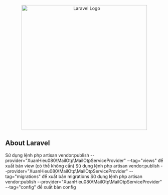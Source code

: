 <p align="center"><a href="https://laravel.com" target="_blank"><img src="https://raw.githubusercontent.com/laravel/art/master/logo-lockup/5%20SVG/2%20CMYK/1%20Full%20Color/laravel-logolockup-cmyk-red.svg" width="400" alt="Laravel Logo"></a></p>

## About Laravel

Sử dụng lệnh php artisan vendor:publish --provider="XuanHieu080\MailOtp\MailOtpServiceProvider" --tag="views" để xuất bản view (có thể không cần)
Sử dụng lệnh php artisan vendor:publish --provider="XuanHieu080\MailOtp\MailOtpServiceProvider" --tag="migrations" để xuất bản migrations
Sử dụng lệnh php artisan vendor:publish --provider="XuanHieu080\MailOtp\MailOtpServiceProvider" --tag="config" để xuất bản config
